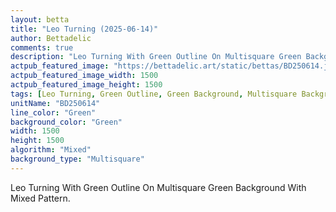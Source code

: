 ```yaml
---
layout: betta
title: "Leo Turning (2025-06-14)"
author: Bettadelic
comments: true
description: "Leo Turning With Green Outline On Multisquare Green Background With Mixed Pattern."
actpub_featured_image: "https://bettadelic.art/static/bettas/BD250614.jpg"
actpub_featured_image_width: 1500
actpub_featured_image_height: 1500
tags: [Leo Turning, Green Outline, Green Background, Multisquare Background Pattern, Mixed Pattern, June 2025]
unitName: "BD250614"
line_color: "Green"
background_color: "Green"
width: 1500
height: 1500
algorithm: "Mixed"
background_type: "Multisquare"
---
```


Leo Turning With Green Outline On Multisquare Green Background With Mixed Pattern.
